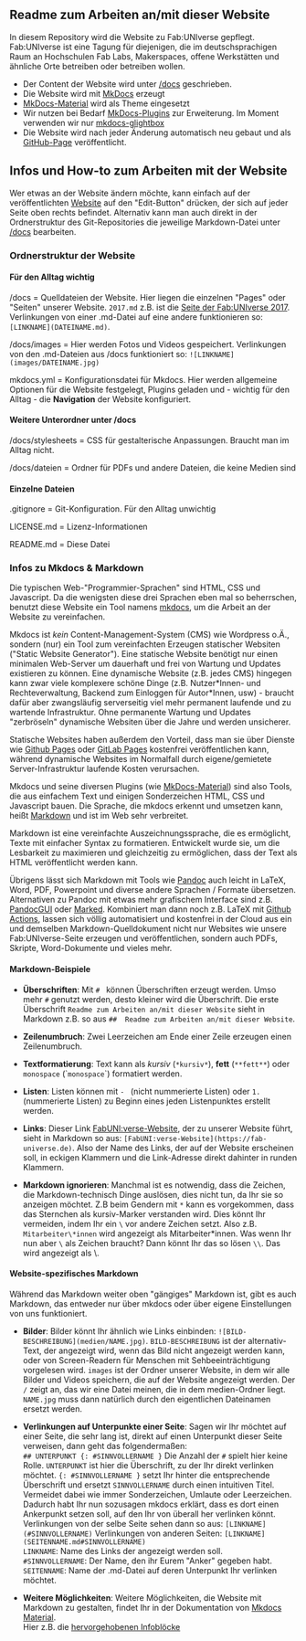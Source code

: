 ## Readme zum Arbeiten an/mit dieser Website

In diesem Repository wird die Website zu Fab:UNIverse gepflegt. Fab:UNIverse ist eine Tagung für diejenigen, die im deutschsprachigen Raum an Hochschulen Fab Labs, Makerspaces, offene Werkstätten und ähnliche Orte betreiben oder betreiben wollen.  

- Der Content der Website wird unter [/docs](https://github.com/fabuniverse/website/tree/main/docs) geschrieben. 
- Die Website wird mit [MkDocs](https://www.mkdocs.org/) erzeugt
- [MkDocs-Material](https://squidfunk.github.io/mkdocs-material/) wird als Theme eingesetzt
- Wir nutzen bei Bedarf [MkDocs-Plugins](https://www.mkdocs.org/dev-guide/plugins/) zur Erweiterung. Im Moment verwenden wir nur [mkdocs-glightbox](https://blueswen.github.io/mkdocs-glightbox/) 
- Die Website wird nach jeder Änderung automatisch neu gebaut und als [GitHub-Page](https://pages.github.com/) veröffentlicht.


## Infos und How-to zum Arbeiten mit der Website

Wer etwas an der Website ändern möchte, kann einfach auf der veröffentlichten [Website](https://fab-universe.de) auf den "Edit-Button" drücken, der sich auf jeder Seite oben rechts befindet. Alternativ kann man auch direkt in der Ordnerstruktur des Git-Repositories die jeweilige Markdown-Datei unter [/docs](https://github.com/fabuniverse/website/tree/main/docs) bearbeiten. 

### Ordnerstruktur der Website

#### Für den Alltag wichtig

/docs = Quelldateien der Website. Hier liegen die einzelnen "Pages" oder "Seiten" unserer Website. `2017.md` z.B. ist die [Seite der Fab:UNIverse 2017](https://fabuniverse.github.io/website/2017/). Verlinkungen von einer .md-Datei auf eine andere funktionieren so: `[LINKNAME](DATEINAME.md)`.

/docs/images = Hier werden Fotos und Videos gespeichert. Verlinkungen von den .md-Dateien aus /docs funktioniert so: `![LINKNAME](images/DATEINAME.jpg)` 

mkdocs.yml = Konfigurationsdatei für Mkdocs. Hier werden allgemeine Optionen für die Website festgelegt, Plugins geladen und - wichtig für den Alltag - die **Navigation** der Website konfiguriert. 


#### Weitere Unterordner unter /docs

/docs/stylesheets = CSS für gestalterische Anpassungen. Braucht man im Alltag nicht.

/docs/dateien = Ordner für PDFs und andere Dateien, die keine Medien sind


#### Einzelne Dateien

.gitignore = Git-Konfiguration. Für den Alltag unwichtig

LICENSE.md = Lizenz-Informationen

README.md = Diese Datei


### Infos zu Mkdocs & Markdown

Die typischen Web-"Programmier-Sprachen" sind HTML, CSS und Javascript. Da die wenigsten diese drei Sprachen eben mal so beherrschen, benutzt diese Website ein Tool namens [mkdocs](https://mkdocs.org), um die Arbeit an der Website zu vereinfachen. 

Mkdocs ist *kein* Content-Management-System (CMS) wie Wordpress o.Ä., sondern (nur) ein Tool zum vereinfachten Erzeugen statischer Websiten ("Static Website Generator"). Eine statische Website benötigt nur einen minimalen Web-Server um dauerhaft und frei von Wartung und Updates existieren zu können. Eine dynamische Website (z.B. jedes CMS) hingegen kann zwar viele komplexere schöne Dinge (z.B. Nutzer\*Innen- und Rechteverwaltung, Backend zum Einloggen für Autor\*Innen, usw) - braucht dafür aber zwangsläufig serverseitig viel mehr permanent laufende und zu wartende Infrastruktur. Ohne permanente Wartung und Updates "zerbröseln" dynamische Websiten über die Jahre und werden unsicherer. 

Statische Websites haben außerdem den Vorteil, dass man sie über Dienste wie [Github Pages](https://pages.github.com/) oder [GitLab Pages](https://docs.gitlab.com/ee/user/project/pages/) kostenfrei veröffentlichen kann, während dynamische Websites im Normalfall durch eigene/gemietete Server-Infrastruktur laufende Kosten verursachen. 

Mkdocs und seine diversen Plugins (wie [MkDocs-Material](https://squidfunk.github.io/mkdocs-material/)) sind also Tools, die aus einfachem Text und einigen Sonderzeichen HTML, CSS und Javascript bauen. Die Sprache, die mkdocs erkennt und umsetzen kann, heißt [Markdown](https://t3n.de/news/eigentlich-markdown-478610/) und ist im Web sehr verbreitet. 

Markdown ist eine vereinfachte Auszeichnungssprache, die es ermöglicht, Texte mit einfacher Syntax zu formatieren. Entwickelt wurde sie, um die Lesbarkeit zu maximieren und gleichzeitig zu ermöglichen, dass der Text als HTML veröffentlicht werden kann. 

Übrigens lässt sich Markdown mit Tools wie [Pandoc](https://pandoc.org) auch leicht in LaTeX, Word, PDF, Powerpoint und diverse andere Sprachen / Formate übersetzen. Alternativen zu Pandoc mit etwas mehr grafischem Interface sind z.B. [PandocGUI](https://github.com/Ombrelin/pandoc-gui) oder [Marked](https://marked2app.com/). Kombiniert man dann noch z.B. LaTeX mit [Github Actions](https://github.com/features/actions), lassen sich völlig automatisiert und kostenfrei in der Cloud aus ein und demselben Markdown-Quelldokument nicht nur Websites wie unsere Fab:UNIverse-Seite erzeugen und veröffentlichen, sondern auch PDFs, Skripte, Word-Dokumente und vieles mehr.

#### Markdown-Beispiele

- **Überschriften**: Mit `# ` können Überschriften erzeugt werden. Umso mehr `#` genutzt werden, desto kleiner wird die Überschrift. Die erste Überschrift `Readme zum Arbeiten an/mit dieser Website` sieht in Markdown z.B. so aus `##  Readme zum Arbeiten an/mit dieser Website`.

- **Zeilenumbruch**: Zwei Leerzeichen am Ende einer Zeile erzeugen einen Zeilenumbruch.

- **Textformatierung**: Text kann als *kursiv* (`*kursiv*`), **fett** (`**fett**`) oder `monospace` (\``monospace`\`) formatiert werden.

- **Listen**: Listen können mit `- ` (nicht nummerierte Listen) oder `1. ` (nummerierte Listen) zu Beginn eines jeden Listenpunktes erstellt werden.

- **Links**: Dieser Link [FabUNI:verse-Website](https://fab-universe.de), der zu unserer Website führt, sieht in Markdown so aus: `[FabUNI:verse-Website](https://fab-universe.de)`. Also der Name des Links, der auf der Website erscheinen soll, in eckigen Klammern und die Link-Adresse direkt dahinter in runden Klammern.

- **Markdown ignorieren**: Manchmal ist es notwendig, dass die Zeichen, die Markdown-technisch Dinge auslösen, dies nicht tun, da Ihr sie so anzeigen möchtet. Z.B beim Gendern mit `*` kann es vorgekommen, dass das Sternchen als kursiv-Marker verstanden wird. Dies könnt Ihr vermeiden, indem Ihr ein `\` vor andere Zeichen setzt. Also z.B. `Mitarbeiter\*innen` wird angezeigt als Mitarbeiter\*innen. Was wenn Ihr nun aber `\` als Zeichen braucht? Dann könnt Ihr das so lösen `\\`. Das wird angezeigt als \\.

#### Website-spezifisches Markdown

Während das Markdown weiter oben "gängiges" Markdown ist, gibt es auch Markdown, das entweder nur über mkdocs oder über eigene Einstellungen von uns funktioniert. 

- **Bilder**: Bilder könnt Ihr ähnlich wie Links einbinden: `![BILD-BESCHREIBUNG](medien/NAME.jpg)`. `BILD-BESCHREIBUNG` ist der alternativ-Text, der angezeigt wird, wenn das Bild nicht angezeigt werden kann, oder von Screen-Readern für Menschen mit Sehbeeinträchtigung vorgelesen wird. `images` ist der Ordner unserer Website, in dem wir alle Bilder und Videos speichern, die auf der Website angezeigt werden. Der `/` zeigt an, das wir eine Datei meinen, die in dem medien-Ordner liegt. `NAME.jpg` muss dann natürlich durch den eigentlichen Dateinamen ersetzt werden. 

- **Verlinkungen auf Unterpunkte einer Seite**: Sagen wir Ihr möchtet auf einer Seite, die sehr lang ist, direkt auf einen Unterpunkt dieser Seite verweisen, dann geht das folgendermaßen:  
`## UNTERPUNKT {: #SINNVOLLERNAME }`
Die Anzahl der `#` spielt hier keine Rolle. `UNTERPUNKT` ist hier die Überschrift, zu der Ihr direkt verlinken möchtet. `{: #SINNVOLLERNAME }` setzt Ihr hinter die entsprechende Überschrift und ersetzt `SINNVOLLERNAME` durch einen intuitiven Titel. Vermeidet dabei wie immer Sonderzeichen, Umlaute oder Leerzeichen. Dadurch habt Ihr nun sozusagen mkdocs erklärt, dass es dort einen Ankerpunkt setzen soll, auf den Ihr von überall her verlinken könnt. 
Verlinkungen von der selbe Seite sehen dann so aus: `[LINKNAME](#SINNVOLLERNAME)`
Verlinkungen von anderen Seiten: `[LINKNAME](SEITENNAME.md#SINNVOLLERNAME)`  
`LINKNAME`: Name des Links der angezeigt werden soll.  
`#SINNVOLLERNAME`: Der Name, den ihr Eurem "Anker" gegeben habt.  
`SEITENNAME`: Name der .md-Datei auf deren Unterpunkt Ihr verlinken möchtet. 

- **Weitere Möglichkeiten**: Weitere Möglichkeiten, die Website mit Markdown zu gestalten, findet Ihr in der Dokumentation von [Mkdocs Material](https://squidfunk.github.io/mkdocs-material/reference/).  
Hier z.B. die [hervorgehobenen Infoblöcke](https://squidfunk.github.io/mkdocs-material/reference/admonitions/)  